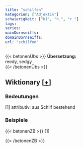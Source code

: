 ```yaml
---
title: "schilfen"
kategorien: ["Adjektiv"]
schwierigkeit: ["k1", "h_", "r_"]
tags:
series:
mainDornseiffs:
domainDornseiffs:
url: "schilfen"
---
```


{{< betonenÜbs >}}
**Übersetzung:**  
reedy, sedgy  
{{< /betonenÜbs >}}

## Wiktionary [[+](https://de.wiktionary.org/wiki/schilfen)]

### Bedeutungen
[1] attributiv: aus Schilf bestehend  

### Beispiele
{{< betonenZB >}}
[1]  

{{< /betonenZB >}}

